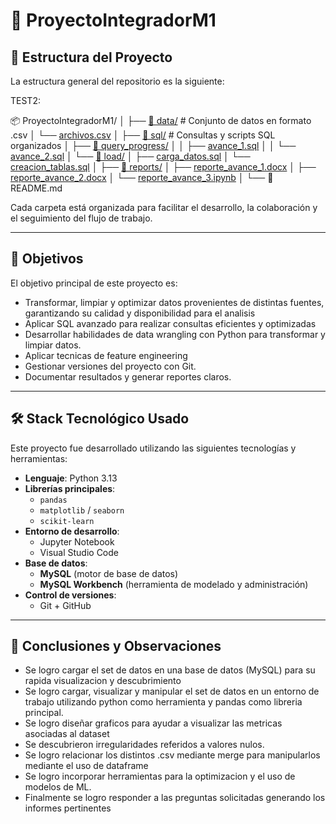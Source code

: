 # 📁 ProyectoIntegradorM1

## 📐 Estructura del Proyecto

La estructura general del repositorio es la siguiente:



TEST2:

📦 ProyectoIntegradorM1/
│
├── [📁 data/](./data/)                     # Conjunto de datos en formato .csv
│   └── [archivos.csv](./data/archivos.csv)
│
├── [📁 sql/](./sql/)                      # Consultas y scripts SQL organizados
│   ├── [📁 query_progress/](./sql/query_progress/)
│   │   ├── [avance_1.sql](./sql/query_progress/avance_1.sql)
│   │   └── [avance_2.sql](./sql/query_progress/avance2.sql)
│   └── [📁 load/](./sql/load/)
│       ├── [carga_datos.sql](./sql/load/carga_datos.sql)
│       └── [creacion_tablas.sql](./sql/load/creacion_tablas.sql)
│
├── [📁 reports/](./reports/)
│   ├── [reporte_avance_1.docx](./reports/reporte_avance_1.docx)
│   ├── [reporte_avance_2.docx](./reports/reporte_avance_2.docx)
│   └── [reporte_avance_3.ipynb](./reports/reporte_avance_3.ipynb)
│
└── 📝 README.md


Cada carpeta está organizada para facilitar el desarrollo, la colaboración y el seguimiento del flujo de trabajo.

---

## 🎯 Objetivos

El objetivo principal de este proyecto es:

- Transformar, limpiar y optimizar datos provenientes de distintas fuentes, garantizando su calidad y disponibilidad para el analisis
- Aplicar SQL avanzado para realizar consultas eficientes y optimizadas
- Desarrollar habilidades de data wrangling con Python para transformar y limpiar datos.
- Aplicar tecnicas de feature engineering
- Gestionar versiones del proyecto con Git.
- Documentar resultados y generar reportes claros.

---

## 🛠️ Stack Tecnológico Usado

Este proyecto fue desarrollado utilizando las siguientes tecnologías y herramientas:

- **Lenguaje**: Python 3.13
- **Librerías principales**:
  - `pandas`
  - `matplotlib` / `seaborn`
  - `scikit-learn`
- **Entorno de desarrollo**:
  - Jupyter Notebook
  - Visual Studio Code
- **Base de datos**:
  - **MySQL** (motor de base de datos)
  - **MySQL Workbench** (herramienta de modelado y administración)
- **Control de versiones**:
  - Git + GitHub

---

## 💬 Conclusiones y Observaciones

- Se logro cargar el set de datos en una base de datos (MySQL) para su rapida visualizacion y descubrimiento
- Se logro cargar, visualizar y manipular el set de datos en un entorno de trabajo utilizando python como herramienta y pandas como libreria principal.
- Se logro diseñar graficos para ayudar a visualizar las metricas asociadas al dataset
- Se descubrieron irregularidades referidos a valores nulos.
- Se logro relacionar los distintos .csv mediante merge para manipularlos mediante el uso de dataframe
- Se logro incorporar herramientas para la optimizacion  y el uso de modelos de ML.
- Finalmente se logro responder a las preguntas solicitadas generando los informes pertinentes